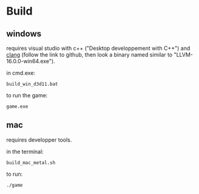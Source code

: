 
# Build

## windows
requires visual studio with c++ ("Desktop developpement with C++") and [clang](https://releases.llvm.org/download.html) (follow the link to github, then look a binary named similar to "LLVM-16.0.0-win64.exe").

in cmd.exe:

```build_win_d3d11.bat```


to run the game:

```game.exe```

## mac
requires developper tools.

in the terminal:

```build_mac_metal.sh```


to run:

```./game```

